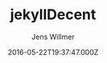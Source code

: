 ---
title: jekyllDecent
github: https://github.com/jwillmer/jekyllDecent
demo: https://jwillmer.github.io/jekyllDecent/
author: Jens Willmer
ssg:
  - Jekyll
cms:
  - Markdown
date: 2016-05-22T19:37:47.000Z
description: Blog Template for Jekyll
draft: true
publish_date: '2016-05-22T19:37:47Z'
update_date: '2022-06-18T22:05:55Z'
github_star: 127
github_fork: 122
---